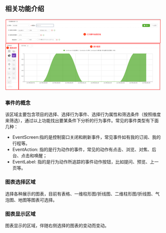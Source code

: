 ## 相关功能介绍
![](/assets/xingwei/1.png)
### 事件的概念
该区域主要包含项目的选择、选择行为事件、选择行为属性和筛选条件（按照维度来筛选），通过以上功能找出要某条件下分析的行为事件。常见的事件类型有下面几种：
*	EventScreen:指的是控制窗口关闭和刷新事件，常见事件如有我的订阅、我的行程等。
*	EventAction: 指的是行为动作的事件，常见的动作有点击、浏览、对焦、后台、点击和唤醒；
*	EventLabel: 指的是行为动作所追踪的事件动作按钮，比如提问、预览、上一页等。

### 图表选择区域
选择各种展示的图表，目前有表格、一维柱形图/折线图、二维柱形图/折线图、气泡图、地图等图表可选择。
### 图表显示区域
图表显示的区域，伴随右侧选择的图表的变动而变动。